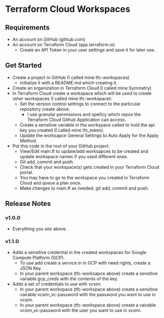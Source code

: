 # Terraform Cloud Workspaces

## Requirements

* An account on GitHub (github.com)
* An account on Terraform Cloud (app.terraform.io)
  * Create an API Token in your user settings and save it for later use.

## Get Started

* Create a project in GitHub (I called mine tfc-workspaces)
  * Initialize it with a README.md which creating it.
* Create an organization in Terraform Cloud (I called mine Symmetry)
* In Terraform Cloud create a workspace which will be used to create other workspaces (I called mine tfc-workspace):
  * Set the version control settings to connect to the particular repository create above.
    * I use granular permissions and speficy which repos the Terraform Cloud Github Application can access.
  * Create a sensitive variable in the workspace called to hold the api key you created (I called mine tfc_token).
  * Update the worksapce General Settings to Auto Apply for the Apply Method.
* Put this code in the root of your GitHub project:
  * View/Edit main.tf to update/add worksapces to be created and update workspace names if you used different ones.
  * Git add, commit and push.
  * Check that your workspace(s) gets created in your Terraform Cloud portal.
  * You may have to go to the workspace you created in Terraform Cloud and queue a plan once.
  * Make changes to main.tf as needed, git add, commit and push.

## Release Notes

### v1.0.0
* Everything you see above.

### v1.1.0
* Adds a sensitive credential in the created workspaces for Google Compute Platform (GCP).
  * To use add create a service in in GCP with need rights, create a JSON Key.
  * In your parent workspace (tfc-worksapce above) create a sensitive variable gcp_creds with the contents of the key.
* Adds a set of credentials to use with vcsim
  * In your parent workspace (tfc-workspace above) create a sensitive vairable vcsim_vc-password with the password you want to use in vcsim.
  * In your parent workspace (tfc-workspace above) create a vairable vcsim_vc-password with the user you want to use in vcsim.
